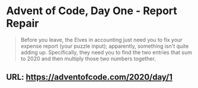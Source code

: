 # **Advent of Code, Day One - Report Repair**

> Before you leave, the Elves in accounting just need you to fix your expense report (your puzzle input); apparently, something isn't quite adding up.
> Specifically, they need you to find the two entries that sum to 2020 and then multiply those two numbers together.
## URL: https://adventofcode.com/2020/day/1
